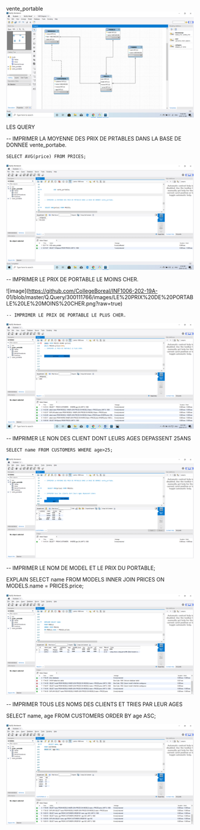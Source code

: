 vente_portable
![](images/bd2.png)

LES QUERY

-- IMPRIMER LA MOYENNE DES PRIX DE PRTABLES DANS LA BASE DE DONNEE vente_portabe.


    SELECT AVG(price) FROM PRICES;
    
 ![images](https://github.com/CollegeBoreal/INF1006-202-19A-01/blob/master/Q.Query/300111766/images/LA%20MOYENNE%20DES%20PRIX%20(2).png)
    
 -- IMPRIMER LE PRIX DE PORTABLE LE MOINS CHER.  
 
  ![image](https://github.com/CollegeBoreal/INF1006-202-19A-   01/blob/master/Q.Query/300111766/images/LE%20PRIX%20DE%20PORTABLE%20LE%20MOINS%20CHER.png?raw=true)
    
    -- IMPRIMER LE PRIX DE PORTABLE LE PLUS CHER.
    
  ![image](https://github.com/CollegeBoreal/INF1006-202-19A-01/blob/master/Q.Query/300111766/images/LE%20PRIX%20DE%20PORTABLE%20LE%20PLUS%20CHER.png?raw=true)
    
  -- IMPRIMER LE NON DES CLIENT DONT LEURS AGES DEPASSENT 25ANS
  
  
    SELECT name FROM CUSTOMERS WHERE age>25;
    
  ![image](https://github.com/CollegeBoreal/INF1006-202-19A-01/blob/master/Q.Query/300111766/images/TOUS%20LES%20CLIENS%20DONT%20LEURS%20AGE%20DEPASSENT%2025ANS.png?raw=true)
  
  -- IMPRIMER LE NOM DE MODEL ET LE PRIX DU PORTABLE;
  
  
  
  EXPLAIN SELECT name
  FROM MODELS
  INNER JOIN PRICES
  ON MODELS.name = PRICES.price;
  
 ![image](https://github.com/CollegeBoreal/INF1006-202-19A-01/blob/master/Q.Query/300111766/images/inner%20join%202.png?raw=true)
 
  -- IMPRIMER TOUS LES NOMS DES CLIENTS ET TRIES PAR LEUR AGES 
  
  SELECT name, age
  FROM CUSTOMERS
  ORDER BY  age ASC;

 ![image](https://github.com/CollegeBoreal/INF1006-202-19A-01/blob/master/Q.Query/300111766/images/ORDER%20BY.png?raw=true)




